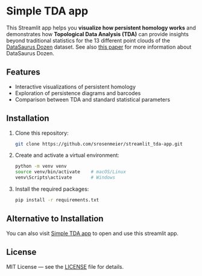 # Simple TDA app

This Streamlit app helps you **visualize how persistent homology works** and demonstrates how **Topological Data Analysis (TDA)** can provide insights beyond traditional statistics for the 13 different point clouds of the [DataSaurus Dozen](https://www.research.autodesk.com/publications/same-stats-different-graphs/) dataset. See also [this paper](https://www.research.autodesk.com/app/uploads/2023/03/same-stats-different-graphs.pdf_rec2hRjLLGgM7Cn2T.pdf) for more information about DataSaurus Dozen.

## Features

- Interactive visualizations of persistent homology
- Exploration of persistence diagrams and barcodes
- Comparison between TDA and standard statistical parameters

## Installation

1. Clone this repository:
   ```bash
   git clone https://github.com/srosenmeier/streamlit_tda-app.git

2. Create and activate a virtual environment:
   ```bash
   python -m venv venv
   source venv/bin/activate    # macOS/Linux
   venv\Scripts\activate       # Windows

3. Install the required packages:
   ```bash
   pip install -r requirements.txt

## Alternative to Installation

You can also visit [Simple TDA app](https://tda-app.streamlit.app) to open and use this streamlit app.

## License

MIT License — see the [LICENSE](LICENSE) file for details.
